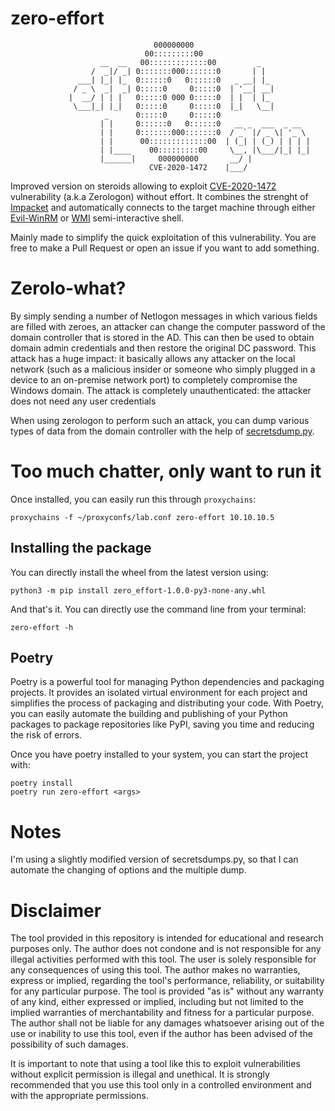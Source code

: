 zero-effort
===========
```text
                                000000000                                  
                              00:::::::::00                          
                    __  __   00:::::::::::::00         _   
                  /  _|/ _| 0:::::::000:::::::0       | |  
               ___| |_| |_  0::::::0   0::::::0   _ __| |_ 
              / _ \  _|  _| 0:::::0     0:::::0  | '__| __|
             |  __/ | | |   0:::::0 000 0:::::0  | |  | |_ 
              \___|_| |_|   0:::::0     0:::::0  |_|   \__|
                     _      0:::::0     0:::::0    
                    | |     0::::::0   0::::::0   __ _  ___  _ __ 
                    | |     0:::::::000:::::::0  / _` |/ _ \| '_ \ 
                    | |      00:::::::::::::00  | (_| | (_) | | | |
                    | |____    00:::::::::00     \__, |\___/|_| |_|     
                    |______|     000000000       __/ |           
                               CVE-2020-1472    |___/ 
```

Improved version on steroids allowing to exploit [CVE-2020-1472](https://www.secura.com/uploads/whitepapers/Zerologon.pdf) vulnerability (a.k.a Zerologon) without effort. It combines the strenght of [Impacket](https://github.com/fortra/impacket) and automatically connects to the target machine through either [Evil-WinRM](https://github.com/Hackplayers/evil-winrm) or [WMI](https://learn.microsoft.com/en-us/windows/win32/wmisdk/wmi-tasks--processes) semi-interactive shell.

Mainly made to simplify the quick exploitation of this vulnerability. You are free to make a Pull Request or open an issue if you want to add something.

# Zerolo-what?
By simply sending a number of Netlogon messages in which various fields are filled with zeroes, an attacker can change the computer password of the domain controller that is stored in the AD. This can then be used to obtain domain admin credentials and then restore the original DC password. This attack has a huge impact: it basically allows any attacker on the local network (such as a malicious insider or someone who simply plugged in a device to an on-premise network port) to completely compromise the Windows domain. The attack is completely unauthenticated: the attacker does not need any user credentials

When using zerologon to perform such an attack, you can dump various types of data from the domain controller with the help of [secretsdump.py](https://github.com/fortra/impacket/blob/master/examples/secretsdump.py).

# Too much chatter, only want to run it

Once installed, you can easily run this through `proxychains`:
```shell
proxychains -f ~/proxyconfs/lab.conf zero-effort 10.10.10.5
```

## Installing the package
You can directly install the wheel from the latest version using:
```shell
python3 -m pip install zero_effort-1.0.0-py3-none-any.whl
```
And that's it. You can directly use the command line from your terminal:
```shell
zero-effort -h
```

## Poetry
Poetry is a powerful tool for managing Python dependencies and packaging projects. It provides an isolated virtual environment for each project and simplifies the process of packaging and distributing your code. With Poetry, you can easily automate the building and publishing of your Python packages to package repositories like PyPI, saving you time and reducing the risk of errors.

Once you have poetry installed to your system, you can start the project with:
```shell
poetry install
poetry run zero-effort <args>
```

# Notes
I'm using a slightly modified version of secretsdumps.py, so that I can automate the changing of options and the multiple dump. 

# Disclaimer
The tool provided in this repository is intended for educational and research purposes only. The author does not condone and is not responsible for any illegal activities performed with this tool. The user is solely responsible for any consequences of using this tool. The author makes no warranties, express or implied, regarding the tool's performance, reliability, or suitability for any particular purpose. The tool is provided "as is" without any warranty of any kind, either expressed or implied, including but not limited to the implied warranties of merchantability and fitness for a particular purpose. The author shall not be liable for any damages whatsoever arising out of the use or inability to use this tool, even if the author has been advised of the possibility of such damages.

It is important to note that using a tool like this to exploit vulnerabilities without explicit permission is illegal and unethical. It is strongly recommended that you use this tool only in a controlled environment and with the appropriate permissions.
